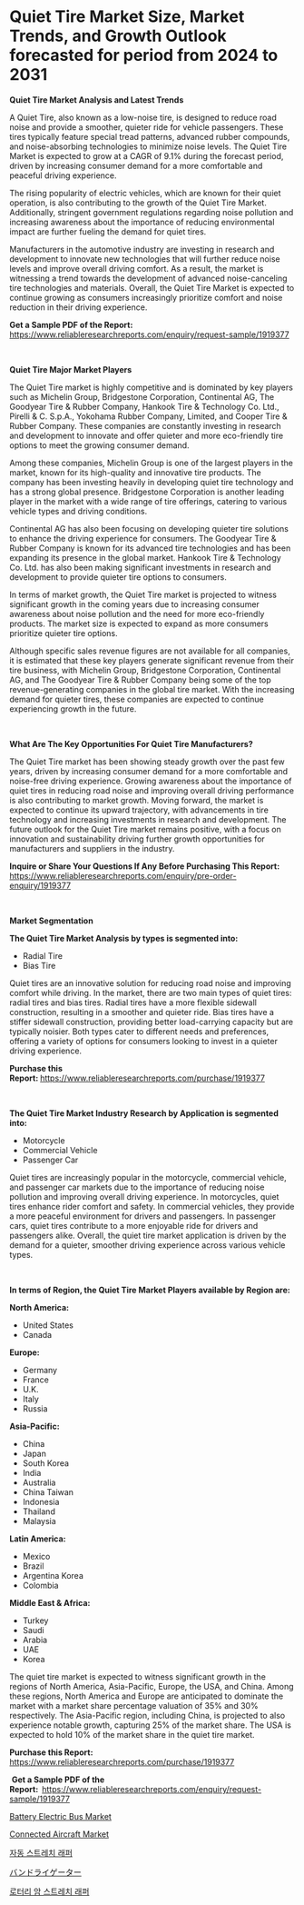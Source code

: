 <p><h1>Quiet Tire Market Size, Market Trends, and Growth Outlook forecasted for period from 2024 to 2031</h1></p><p><strong>Quiet Tire Market Analysis and Latest Trends</strong></p>
<p><p>A Quiet Tire, also known as a low-noise tire, is designed to reduce road noise and provide a smoother, quieter ride for vehicle passengers. These tires typically feature special tread patterns, advanced rubber compounds, and noise-absorbing technologies to minimize noise levels. The Quiet Tire Market is expected to grow at a CAGR of 9.1% during the forecast period, driven by increasing consumer demand for a more comfortable and peaceful driving experience.</p><p>The rising popularity of electric vehicles, which are known for their quiet operation, is also contributing to the growth of the Quiet Tire Market. Additionally, stringent government regulations regarding noise pollution and increasing awareness about the importance of reducing environmental impact are further fueling the demand for quiet tires.</p><p>Manufacturers in the automotive industry are investing in research and development to innovate new technologies that will further reduce noise levels and improve overall driving comfort. As a result, the market is witnessing a trend towards the development of advanced noise-canceling tire technologies and materials. Overall, the Quiet Tire Market is expected to continue growing as consumers increasingly prioritize comfort and noise reduction in their driving experience.</p></p>
<p><strong>Get a Sample PDF of the Report:&nbsp;</strong> <a href="https://www.reliableresearchreports.com/enquiry/request-sample/1919377">https://www.reliableresearchreports.com/enquiry/request-sample/1919377</a></p>
<p>&nbsp;</p>
<p><strong>Quiet Tire Major Market Players</strong></p>
<p><p>The Quiet Tire market is highly competitive and is dominated by key players such as Michelin Group, Bridgestone Corporation, Continental AG, The Goodyear Tire & Rubber Company, Hankook Tire & Technology Co. Ltd., Pirelli & C. S.p.A., Yokohama Rubber Company, Limited, and Cooper Tire & Rubber Company. These companies are constantly investing in research and development to innovate and offer quieter and more eco-friendly tire options to meet the growing consumer demand.</p><p>Among these companies, Michelin Group is one of the largest players in the market, known for its high-quality and innovative tire products. The company has been investing heavily in developing quiet tire technology and has a strong global presence. Bridgestone Corporation is another leading player in the market with a wide range of tire offerings, catering to various vehicle types and driving conditions.</p><p>Continental AG has also been focusing on developing quieter tire solutions to enhance the driving experience for consumers. The Goodyear Tire & Rubber Company is known for its advanced tire technologies and has been expanding its presence in the global market. Hankook Tire & Technology Co. Ltd. has also been making significant investments in research and development to provide quieter tire options to consumers.</p><p>In terms of market growth, the Quiet Tire market is projected to witness significant growth in the coming years due to increasing consumer awareness about noise pollution and the need for more eco-friendly products. The market size is expected to expand as more consumers prioritize quieter tire options.</p><p>Although specific sales revenue figures are not available for all companies, it is estimated that these key players generate significant revenue from their tire business, with Michelin Group, Bridgestone Corporation, Continental AG, and The Goodyear Tire & Rubber Company being some of the top revenue-generating companies in the global tire market. With the increasing demand for quieter tires, these companies are expected to continue experiencing growth in the future.</p></p>
<p>&nbsp;</p>
<p><strong>What Are The Key Opportunities For Quiet Tire Manufacturers?</strong></p>
<p><p>The Quiet Tire market has been showing steady growth over the past few years, driven by increasing consumer demand for a more comfortable and noise-free driving experience. Growing awareness about the importance of quiet tires in reducing road noise and improving overall driving performance is also contributing to market growth. Moving forward, the market is expected to continue its upward trajectory, with advancements in tire technology and increasing investments in research and development. The future outlook for the Quiet Tire market remains positive, with a focus on innovation and sustainability driving further growth opportunities for manufacturers and suppliers in the industry.</p></p>
<p><strong>Inquire or Share Your Questions If Any Before Purchasing This Report:</strong> <a href="https://www.reliableresearchreports.com/enquiry/pre-order-enquiry/1919377">https://www.reliableresearchreports.com/enquiry/pre-order-enquiry/1919377</a></p>
<p>&nbsp;</p>
<p><strong>Market Segmentation</strong></p>
<p><strong>The Quiet Tire Market Analysis by types is segmented into:</strong></p>
<p><ul><li>Radial Tire</li><li>Bias Tire</li></ul></p>
<p><p>Quiet tires are an innovative solution for reducing road noise and improving comfort while driving. In the market, there are two main types of quiet tires: radial tires and bias tires. Radial tires have a more flexible sidewall construction, resulting in a smoother and quieter ride. Bias tires have a stiffer sidewall construction, providing better load-carrying capacity but are typically noisier. Both types cater to different needs and preferences, offering a variety of options for consumers looking to invest in a quieter driving experience.</p></p>
<p><strong>Purchase this Report:&nbsp;</strong><a href="https://www.reliableresearchreports.com/purchase/1919377">https://www.reliableresearchreports.com/purchase/1919377</a></p>
<p>&nbsp;</p>
<p><strong>The Quiet Tire Market Industry Research by Application is segmented into:</strong></p>
<p><ul><li>Motorcycle</li><li>Commercial Vehicle</li><li>Passenger Car</li></ul></p>
<p><p>Quiet tires are increasingly popular in the motorcycle, commercial vehicle, and passenger car markets due to the importance of reducing noise pollution and improving overall driving experience. In motorcycles, quiet tires enhance rider comfort and safety. In commercial vehicles, they provide a more peaceful environment for drivers and passengers. In passenger cars, quiet tires contribute to a more enjoyable ride for drivers and passengers alike. Overall, the quiet tire market application is driven by the demand for a quieter, smoother driving experience across various vehicle types.</p></p>
<p>&nbsp;</p>
<p><strong>In terms of Region, the Quiet Tire Market Players available by Region are:</strong></p>
<p>
    <p> <strong> North America: </strong>
        <ul>
            <li>United States</li>
            <li>Canada</li>
        </ul>
        </p> 
    <p> <strong> Europe: </strong>
        <ul>
            <li>Germany</li>
            <li>France</li>
            <li>U.K.</li>
            <li>Italy</li>
            <li>Russia</li>
        </ul>
        </p> 
    <p> <strong> Asia-Pacific: </strong>
        <ul>
            <li>China</li>
            <li>Japan</li>
            <li>South Korea</li>
            <li>India</li>
            <li>Australia</li>
            <li>China Taiwan</li>
            <li>Indonesia</li>
            <li>Thailand</li>
            <li>Malaysia</li>
        </ul>
        </p> 
    <p> <strong> Latin America: </strong>
        <ul>
            <li>Mexico</li>
            <li>Brazil</li>
            <li>Argentina Korea</li>
            <li>Colombia</li>
        </ul>
        </p> 
    <p> <strong> Middle East & Africa: </strong>
        <ul>
            <li>Turkey</li>
            <li>Saudi</li>
            <li>Arabia</li>
            <li>UAE</li>
            <li>Korea</li>
        </ul>
    </p>
    </p>
<p><p>The quiet tire market is expected to witness significant growth in the regions of North America, Asia-Pacific, Europe, the USA, and China. Among these regions, North America and Europe are anticipated to dominate the market with a market share percentage valuation of 35% and 30% respectively. The Asia-Pacific region, including China, is projected to also experience notable growth, capturing 25% of the market share. The USA is expected to hold 10% of the market share in the quiet tire market.</p></p>
<p><strong>Purchase this Report: </strong><a href="https://www.reliableresearchreports.com/purchase/1919377">https://www.reliableresearchreports.com/purchase/1919377</a></p>
<p>&nbsp;<strong>Get a Sample PDF of the Report:&nbsp;&nbsp;</strong><a href="https://www.reliableresearchreports.com/enquiry/request-sample/1919377">https://www.reliableresearchreports.com/enquiry/request-sample/1919377</a></p>
<p><strong></strong></p>
<p><p><a href="https://github.com/jaidynmorantestelletmjzya/Market-Research-Report-List-1/blob/main/battery-electric-bus-market.md">Battery Electric Bus Market</a></p><p><a href="https://github.com/juniordelafrance/Market-Research-Report-List-2/blob/main/connected-aircraft-market.md">Connected Aircraft Market</a></p><p><a href="https://medium.com/@marquezpenistero05eud5zjn/%EC%9E%90%EB%8F%99-%EC%8A%A4%ED%8A%B8%EB%A0%88%EC%B9%98-%EB%9E%A9%ED%95%91-%EA%B8%B0%EA%B3%84-%EC%8B%9C%EC%9E%A5-%EC%84%B1%EA%B3%B5%EC%A0%81%EC%9D%B8-%EB%B9%84%EC%A6%88%EB%8B%88%EC%8A%A4-%EC%A0%84%EB%9E%B5%EC%9D%98-%EC%97%B4%EC%87%A0-2031%EB%85%84%EA%B9%8C%EC%A7%80-%EC%98%88%EC%B8%A1-2be2e8970b58">자동 스트레치 래퍼</a></p><p><a href="https://medium.com/@ufukkocak157/%E3%83%90%E3%83%B3%E3%83%89%E3%83%AA%E3%82%B2%E3%83%BC%E3%82%BF%E3%83%BC%E3%82%BA%E5%B8%82%E5%A0%B4-%E7%A8%AE%E9%A1%9E-%E7%94%A8%E9%80%94-%E5%9C%B0%E7%90%86%E3%81%AB%E3%81%8A%E3%81%91%E3%82%8B%E5%8C%85%E6%8B%AC%E7%9A%84%E8%A9%95%E4%BE%A1-5180a5fc38cd">バンドライゲーター</a></p><p><a href="https://medium.com/@marquezpenistero05eud5zjn/%EB%A1%9C%ED%83%80%EB%A6%AC-%EC%95%94-%EC%8A%A4%ED%8A%B8%EB%A0%88%EC%B9%98-%EB%9E%A9%ED%8D%BC-%EC%8B%9C%EC%9E%A5-%EC%A1%B0%EC%82%AC-%EB%B3%B4%EA%B3%A0%EC%84%9C-2024%EB%85%84%EB%B6%80%ED%84%B0-2031%EB%85%84%EA%B9%8C%EC%A7%80%EC%9D%98-%EC%97%AD%EC%82%AC-%EB%B0%8F-%EC%98%88%EC%B8%A1-61293e5278a4">로터리 암 스트레치 래퍼</a></p></p>